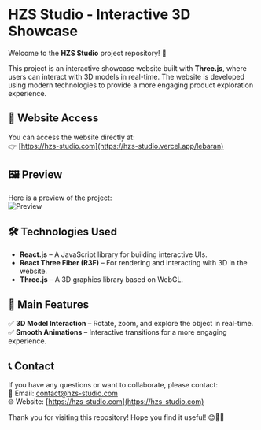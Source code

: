 # HZS Studio - Interactive 3D Showcase

Welcome to the **HZS Studio** project repository! 🚀

This project is an interactive showcase website built with **Three.js**, where users can interact with 3D models in real-time. The website is developed using modern technologies to provide a more engaging product exploration experience.

## 🔗 Website Access

You can access the website directly at:  
👉 [https://hzs-studio.com](https://hzs-studio.vercel.app/lebaran)

## 🖼️ Preview

Here is a preview of the project:  
![Preview](https://hzs-studio.vercel.app/porto/web-lebaran.webp)

## 🛠️ Technologies Used

- **React.js** – A JavaScript library for building interactive UIs.  
- **React Three Fiber (R3F)** – For rendering and interacting with 3D in the website.  
- **Three.js** – A 3D graphics library based on WebGL.

## 📌 Main Features

✅ **3D Model Interaction** – Rotate, zoom, and explore the object in real-time.  
✅ **Smooth Animations** – Interactive transitions for a more engaging experience.

## 📞 Contact

If you have any questions or want to collaborate, please contact:  
📧 Email: contact@hzs-studio.com  
🌐 Website: [https://hzs-studio.com](https://hzs-studio.com)

Thank you for visiting this repository! Hope you find it useful! 😊🎨🚀
